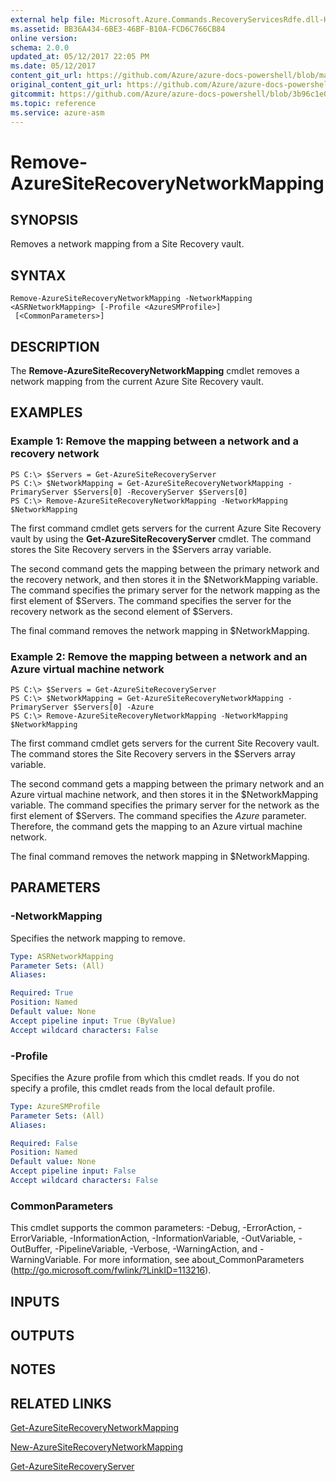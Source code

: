 ```yaml
---
external help file: Microsoft.Azure.Commands.RecoveryServicesRdfe.dll-Help.xml
ms.assetid: BB36A434-6BE3-46BF-B10A-FCD6C766CB84
online version:
schema: 2.0.0
updated_at: 05/12/2017 22:05 PM
ms.date: 05/12/2017
content_git_url: https://github.com/Azure/azure-docs-powershell/blob/master/azureps-cmdlets-docs/ServiceManagement/Azure/v4.0.0/Remove-AzureSiteRecoveryNetworkMapping.md
original_content_git_url: https://github.com/Azure/azure-docs-powershell/blob/master/azureps-cmdlets-docs/ServiceManagement/Azure/v4.0.0/Remove-AzureSiteRecoveryNetworkMapping.md
gitcommit: https://github.com/Azure/azure-docs-powershell/blob/3b96c1e0b28fc56dfbf6de55728d5478e0d02def
ms.topic: reference
ms.service: azure-asm
---
```


# Remove-AzureSiteRecoveryNetworkMapping

## SYNOPSIS
Removes a network mapping from a Site Recovery vault.

## SYNTAX

```
Remove-AzureSiteRecoveryNetworkMapping -NetworkMapping <ASRNetworkMapping> [-Profile <AzureSMProfile>]
 [<CommonParameters>]
```

## DESCRIPTION
The **Remove-AzureSiteRecoveryNetworkMapping** cmdlet removes a network mapping from the current Azure Site Recovery vault.

## EXAMPLES

### Example 1: Remove the mapping between a network and a recovery network
```
PS C:\> $Servers = Get-AzureSiteRecoveryServer
PS C:\> $NetworkMapping = Get-AzureSiteRecoveryNetworkMapping -PrimaryServer $Servers[0] -RecoveryServer $Servers[0]
PS C:\> Remove-AzureSiteRecoveryNetworkMapping -NetworkMapping $NetworkMapping
```

The first command cmdlet gets servers for the current Azure Site Recovery vault by using the **Get-AzureSiteRecoveryServer** cmdlet.
The command stores the Site Recovery servers in the $Servers array variable.

The second command gets the mapping between the primary network and the recovery network, and then stores it in the $NetworkMapping variable.
The command specifies the primary server for the network mapping as the first element of $Servers.
The command specifies the server for the recovery network as the second element of $Servers.

The final command removes the network mapping in $NetworkMapping.

### Example 2: Remove the mapping between a network and an Azure virtual machine network
```
PS C:\> $Servers = Get-AzureSiteRecoveryServer
PS C:\> $NetworkMapping = Get-AzureSiteRecoveryNetworkMapping -PrimaryServer $Servers[0] -Azure
PS C:\> Remove-AzureSiteRecoveryNetworkMapping -NetworkMapping $NetworkMapping
```

The first command cmdlet gets servers for the current Site Recovery vault.
The command stores the Site Recovery servers in the $Servers array variable.

The second command gets a mapping between the primary network and an Azure virtual machine network, and then stores it in the $NetworkMapping variable.
The command specifies the primary server for the network as the first element of $Servers.
The command specifies the *Azure* parameter.
Therefore, the command gets the mapping to an Azure virtual machine network.

The final command removes the network mapping in $NetworkMapping.

## PARAMETERS

### -NetworkMapping
Specifies the network mapping to remove.

```yaml
Type: ASRNetworkMapping
Parameter Sets: (All)
Aliases: 

Required: True
Position: Named
Default value: None
Accept pipeline input: True (ByValue)
Accept wildcard characters: False
```

### -Profile
Specifies the Azure profile from which this cmdlet reads.
If you do not specify a profile, this cmdlet reads from the local default profile.

```yaml
Type: AzureSMProfile
Parameter Sets: (All)
Aliases: 

Required: False
Position: Named
Default value: None
Accept pipeline input: False
Accept wildcard characters: False
```

### CommonParameters
This cmdlet supports the common parameters: -Debug, -ErrorAction, -ErrorVariable, -InformationAction, -InformationVariable, -OutVariable, -OutBuffer, -PipelineVariable, -Verbose, -WarningAction, and -WarningVariable. For more information, see about_CommonParameters (http://go.microsoft.com/fwlink/?LinkID=113216).

## INPUTS

## OUTPUTS

## NOTES

## RELATED LINKS

[Get-AzureSiteRecoveryNetworkMapping](./Get-AzureSiteRecoveryNetworkMapping.md)

[New-AzureSiteRecoveryNetworkMapping](./New-AzureSiteRecoveryNetworkMapping.md)

[Get-AzureSiteRecoveryServer](./Get-AzureSiteRecoveryServer.md)


